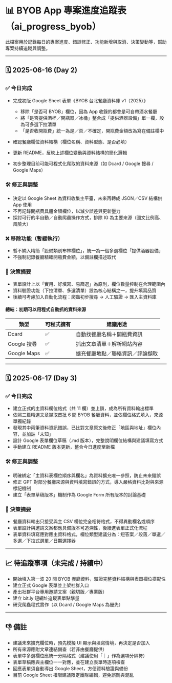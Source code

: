 # 📊 BYOB App 專案進度追蹤表（ai\_progress\_byob）

此檔案用於記錄每日的專案進度、錯誤修正、功能新增與取消、決策變動等，幫助專案持續追蹤與調整。

---

## 🗓️ 2025-06-16 (Day 2)

### ✅ 今日完成

* 完成初版 Google Sheet 表單《BYOB 台北餐廳資料庫 v1（2025）》

  * 移除「是否可 BYOB」欄位，因為 App 收錄的都會是可自帶酒水餐廳
  * 將「是否提供酒杯／開瓶器／冰桶」整合成「提供酒器設備」單一欄，設為可多選下拉清單
  * 「是否收開瓶費」統一為是／否／不確定，開瓶費金額改為寫在備註欄中
* 確認餐廳欄位資料結構（欄位名稱、資料型態、是否必填）
* 更新 README，反映上述欄位變動與資料結構的簡化邏輯
* 初步整理目前可能可程式化爬取的資料來源（如 Dcard / Google 搜尋 / Google Maps）

### 🛠️ 修正與調整

* 決定以 Google Sheet 為資料收集主平臺，未來再轉成 JSON／CSV 結構供 App 使用
* 不再記錄開瓶費具體金額欄位，以減少誤差與更新壓力
* 探討可行的半自動／自動爬蟲操作方式，排除 IG 為主要來源（圖文比例高、風險大）

### ❌ 移除功能（暫緩執行）

* 暫不納入精簡「設備類別布林欄位」，統一為一個多選欄位「提供酒器設備」
* 不強制記錄餐廳精確開瓶費金額，以備註欄描述取代

### 📌 決策摘要

* 表單設計上以「實用、好填寫、易篩選」為原則，欄位數量控制在合理範圍內
* 資料驗證功能（下拉清單、多選清單）設為核心結構之一，提升填寫品質
* 後續可考慮加入自動化流程：爬蟲初步搜尋 → 人工驗證 → 匯入主資料庫

#### 總結：初期可以用程式自動抓的資料來源

| 類型          | 可程式擁有 | 建議用途             |
| ----------- | ----- | ---------------- |
| Dcard       | ✅     | 自動找餐廳名稱＋開瓶費資訊    |
| Google 搜尋   | ✅     | 抓出文章清單＋解析網站內容    |
| Google Maps | ✅     | 擴充餐廳地點／聯絡資訊／評論擷取 |

---

## 🗓️ 2025-06-17 (Day 3)

### ✅ 今日完成

* 建立正式的主資料欄位格式（共 11 欄）並上鎖，成為所有資料輸出標準
* 依照三篇精選文章擷取首批 6 間 BYOB 餐廳資料，並依欄位格式填入，來源單獨紀錄
* 發現其中兩筆資料資訊錯誤，已比對文章原文後修正「地區與地址」欄位內容，並加註「未知」
* 設計 Google 表單欄位草稿（.md 版本），完整說明欄位結構與建議填寫方式
* 手動建立 README 版本更新，整合今日進度至新檔

### 🛠️ 修正與調整

* 明確綁定「主資料表欄位順序與欄名」為資料擴充唯一參照，防止未來錯誤
* 修正 GPT 對部分餐廳來源與資料填寫錯誤的方式，導入嚴格資料比對與來源標記機制
* 建立「表單草稿版本」機制作為 Google Form 所有版本的討論基礎

### 📌 決策摘要

* 餐廳資料輸出只接受與主 CSV 欄位完全相符格式，不得異動欄名或順序
* 表單設計與邀請文案都應具備版本可追溯性，後續進表單正式化流程
* 表單資料填寫應對應主資料格式，欄位類型建議分為：短答案／段落／單選／多選／下拉式選單／日期選擇器

---

## 📈 待追蹤事項（未完成 / 持續中）

* 開始填入第一波 20 間 BYOB 餐廳資料，驗證完整資料結構與表單欄位搭配性
* 建立正式 Google 表單並上架社群入口
* 產出社群平台專用邀請文案（親切版／專業版）
* 建立 bit.ly 短網址追蹤表單點擊量
* 研究爬蟲程式實作（以 Dcard / Google Maps 為優先）

---

## 👎 備註

* 建議未來擴充欄位時，預先模擬 UI 顯示與填寫情境，再決定是否加入
* 所有來源應附文章連結備查（若非由餐廳提供）
* 表單中多選欄位應統一分隔格式（建議使用「｜」作為選項分隔符）
* 表單草稿應與主欄位一一對應，並在建立表單時逐項檢查
* 回應表單須自動導出 Google Sheet，方便資料驗證與備份
* 目前 Google Sheet 權限建議限定團隊編輯，避免誤刪與混亂
